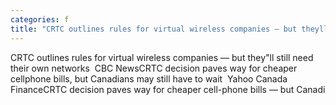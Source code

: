 ```yaml
---
categories: f
title: "CRTC outlines rules for virtual wireless companies — but theyll still need their own networks  CBC News"
---
```

CRTC outlines rules for virtual wireless companies — but they"ll still need their own networks&nbsp;&nbsp;CBC NewsCRTC decision paves way for cheaper cellphone bills, but Canadians may still have to wait&nbsp;&nbsp;Yahoo Canada FinanceCRTC decision paves way for cheaper cell-phone bills — but Canadi